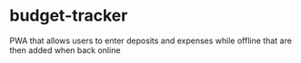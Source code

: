 # budget-tracker
PWA that  allows users to enter deposits and expenses while offline that are then added when back online
